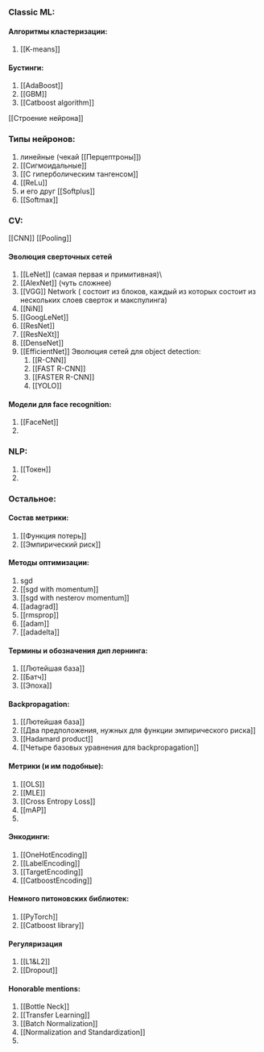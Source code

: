 
### Classic ML:
#### Алгоритмы кластеризации:
1) [[K-means]]

#### Бустинги:
1) [[AdaBoost]]
2) [[GBM]]
3) [[Catboost algorithm]]

[[Строение нейрона]]
### Типы нейронов:
1) линейные (чекай [[Перцептроны]])
2) [[Сигмоидальные]]
3) [[С гиперболическим тангенсом]]
4) [[ReLu]]
5) и его друг [[Softplus]]
6) [[Softmax]]

### CV:
[[CNN]]
[[Pooling]]
#### Эволюция сверточных сетей
1) [[LeNet]] (самая первая и примитивная)\
2) [[AlexNet]] (чуть сложнее)
3) [[VGG]] Network ( состоит из блоков, каждый из которых состоит из нескольких слоев сверток и макспулинга)
4) [[NiN]]
5) [[GoogLeNet]]
6) [[ResNet]]
7) [[ResNeXt]]
8) [[DenseNet]]
9) [[EfficientNet]]
Эволюция сетей для object detection:
	1) [[R-CNN]]
	2) [[FAST R-CNN]]
	3) [[FASTER R-CNN]]
	4) [[YOLO]]
#### Модели для face recognition:
1) [[FaceNet]]
2) 


### NLP:
1) [[Токен]]
2) 
### Остальное:
#### Состав метрики:
1) [[Функция потерь]]
2) [[Эмпирический риск]]

#### Методы оптимизации:
1) sgd
2) [[sgd with momentum]]
3) [[sgd with nesterov momentum]]
4) [[adagrad]]
5) [[rmsprop]]
6) [[adam]]
7) [[adadelta]]


#### Термины и обозначения дип лернинга: 
1) [[Лютейшая база]] 
2) [[Батч]]
3) [[Эпоха]]

#### Backpropagation:
1) [[Лютейшая база]]
2) [[Два предположения, нужных для функции эмпирического риска]]
3) [[Hadamard product]]
4) [[Четыре базовых уравнения для backpropagation]]


#### Метрики (и им подобные):
1) [[OLS]]
2) [[MLE]]
3) [[Cross Entropy Loss]]
4) [[mAP]]
5) 

#### Энкодинги:
1) [[OneHotEncoding]]
2) [[LabelEncoding]]
3) [[TargetEncoding]]
4) [[CatboostEncoding]]
#### Немного питоновских библиотек:
1) [[PyTorch]]
2) [[Catboost library]]
#### Регуляризация 
1) [[L1&L2]]
2) [[Dropout]]

#### Honorable mentions:
1) [[Bottle Neck]]
2) [[Transfer Learning]]
3) [[Batch Normalization]]
4) [[Normalization and Standardization]]
5) 